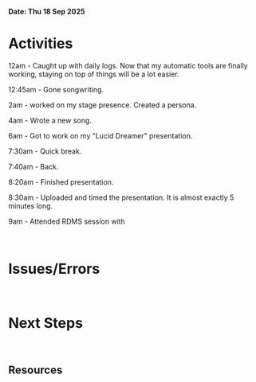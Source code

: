 **Date: Thu 18 Sep 2025**<br>

# Activities

12am - Caught up with daily logs. Now that my automatic tools are finally working, staying on top of things will be a lot easier.

12:45am - Gone songwriting.

2am - worked on my stage presence. Created a persona.

4am - Wrote a new song.

6am - Got to work on my "Lucid Dreamer" presentation.

7:30am - Quick break.

7:40am - Back.

8:20am - Finished presentation.

8:30am - Uploaded and timed the presentation. It is almost exactly 5 minutes long.



9am - Attended RDMS session with 



<br>

# Issues/Errors

<br>

# Next Steps

<br>

## Resources

<br>

